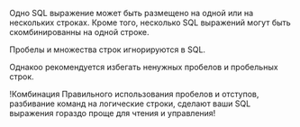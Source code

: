 Одно SQL выражение может быть размещено на одной или на нескольких строках.
Кроме того, несколько SQL выражений могут быть скомбинированны на одной строке.

Пробелы и множества строк игнорируются в SQL.

Однакоо рекомендуется избегать ненужных пробелов и пробельных строк.

!Комбинация Правильного использования пробелов и отступов, разбивание команд на логические строки, сделают ваши SQL выражения гораздо проще для чтения и управления!
